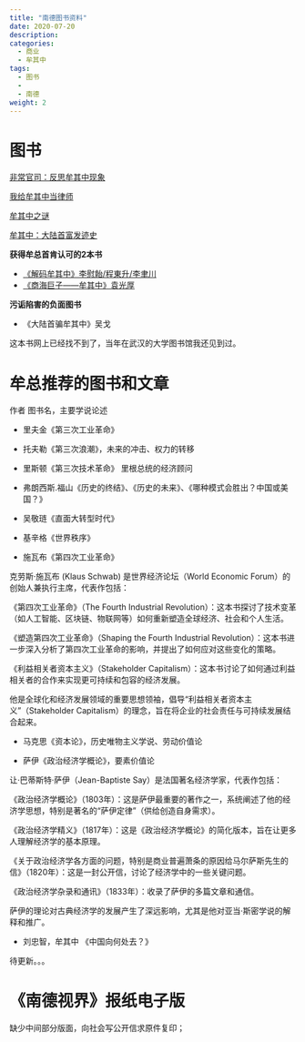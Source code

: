 ```yaml
---
title: "南德图书资料"
date: 2020-07-20
description:
categories:
  - 商业
  - 牟其中
tags:
  - 图书
  - 
  - 南德
weight: 2
---
```




# 图书

[非常官司：反思牟其中现象](https://book.douban.com/subject/1066668/)

[我给牟其中当律师](https://book.douban.com/subject/2106041/)

[牟其中之谜](https://book.douban.com/subject/24523891/)

[牟其中：大陆首富发迹史](https://book.douban.com/subject/24523882/)


**获得牟总首肯认可的2本书**

- [《解码牟其中》李慰飴/程東升/李聿川](https://book.kongfz.com/16575/7318200107/)
- [《商海巨子——牟其中》袁光厚](https://book.kongfz.com/372353/3157666597)

**污诟陷害的负面图书**
- 《大陆首骗牟其中》吴戈

这本书网上已经找不到了，当年在武汉的大学图书馆我还见到过。


# 牟总推荐的图书和文章

作者 图书名，主要学说论述

- 里夫金《第三次工业革命》	
- 托夫勒《第三次浪潮》，未来的冲击、权力的转移	
- 里斯顿《第三次技术革命》
里根总统的经济顾问

- 弗朗西斯.福山《历史的终结》、《历史的未来》、《哪种模式会胜出？中国或美国？》	
- 吴敬琏《直面大转型时代》	
- 基辛格《世界秩序》	

- 施瓦布《第四次工业革命》		

克劳斯·施瓦布 (Klaus Schwab) 是世界经济论坛（World Economic Forum）的创始人兼执行主席，代表作包括：

《第四次工业革命》（The Fourth Industrial Revolution）：这本书探讨了技术变革（如人工智能、区块链、物联网等）如何重新塑造全球经济、社会和个人生活。

《塑造第四次工业革命》（Shaping the Fourth Industrial Revolution）：这本书进一步深入分析了第四次工业革命的影响，并提出了如何应对这些变化的策略。

《利益相关者资本主义》（Stakeholder Capitalism）：这本书讨论了如何通过利益相关者的合作来实现更可持续和包容的经济发展。

他是全球化和经济发展领域的重要思想领袖，倡导“利益相关者资本主义”（Stakeholder Capitalism）的理念，旨在将企业的社会责任与可持续发展结合起来。

- 马克思《资本论》，历史唯物主义学说、劳动价值论

- 萨伊《政治经济学概论》，要素价值论

让·巴蒂斯特·萨伊（Jean-Baptiste Say）是法国著名经济学家，代表作包括：

《政治经济学概论》（1803年）：这是萨伊最重要的著作之一，系统阐述了他的经济学思想，特别是著名的“萨伊定律”（供给创造自身需求）。

《政治经济学精义》（1817年）：这是《政治经济学概论》的简化版本，旨在让更多人理解经济学的基本原理。

《关于政治经济学各方面的问题，特别是商业普遍萧条的原因给马尔萨斯先生的信》（1820年）：这是一封公开信，讨论了经济学中的一些关键问题。

《政治经济学杂录和通讯》（1833年）：收录了萨伊的多篇文章和通信。

萨伊的理论对古典经济学的发展产生了深远影响，尤其是他对亚当·斯密学说的解释和推广。

- 刘忠智，牟其中	《中国向何处去？》	

 
待更新。。。

# 《南德视界》报纸电子版

缺少中间部分版面，向社会写公开信求原件复印；
